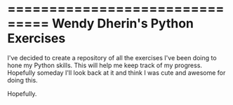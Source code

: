 ===============================
Wendy Dherin's Python Exercises
===============================

I've decided to create a repository of all the exercises I've been doing to hone my Python skills. This will
help me keep track of my progress. Hopefully someday I'll look back at it and think I was cute and awesome for
doing this.

Hopefully.

